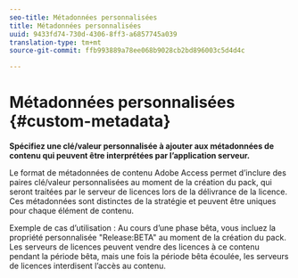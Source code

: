 ```yaml
---
seo-title: Métadonnées personnalisées
title: Métadonnées personnalisées
uuid: 9433fd74-730d-4306-8ff3-a6857745a039
translation-type: tm+mt
source-git-commit: ffb993889a78ee068b9028cb2bd896003c5d4d4c

---
```



# Métadonnées personnalisées {#custom-metadata}

**Spécifiez une clé/valeur personnalisée à ajouter aux métadonnées de contenu qui peuvent être interprétées par l’application serveur.**

Le format de métadonnées de contenu Adobe Access permet d’inclure des paires clé/valeur personnalisées au moment de la création du pack, qui seront traitées par le serveur de licences lors de la délivrance de la licence. Ces métadonnées sont distinctes de la stratégie et peuvent être uniques pour chaque élément de contenu.

Exemple de cas d’utilisation : Au cours d’une phase bêta, vous incluez la propriété personnalisée &quot;Release:BETA&quot; au moment de la création du pack. Les serveurs de licences peuvent vendre des licences à ce contenu pendant la période bêta, mais une fois la période bêta écoulée, les serveurs de licences interdisent l’accès au contenu.
